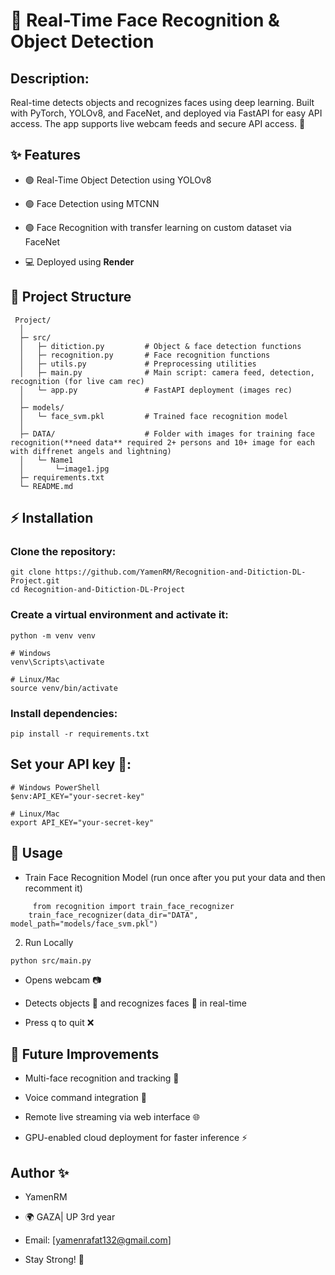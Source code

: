 # 🤖 Real-Time Face Recognition & Object Detection

## Description:
  Real-time  detects objects and recognizes faces using deep learning. Built with PyTorch, YOLOv8, and FaceNet, and deployed via FastAPI for easy API access. The app supports live webcam feeds and secure API access. 🚀

## ✨ Features

 - 🟢 Real-Time Object Detection using YOLOv8

 - 🟢 Face Detection using MTCNN

 - 🟢 Face Recognition with transfer learning on custom dataset via FaceNet

 - 💻 Deployed using **Render** 

## 📁 Project Structure
```
 Project/
  │
  ├─ src/
  │   ├─ ditiction.py         # Object & face detection functions
  │   ├─ recognition.py       # Face recognition functions
  │   ├─ utils.py             # Preprocessing utilities
  │   ├─ main.py              # Main script: camera feed, detection, recognition (for live cam rec)
  │   └─ app.py               # FastAPI deployment (images rec)
  │
  ├─ models/
  │   └─ face_svm.pkl         # Trained face recognition model 
  │
  ├─ DATA/                    # Folder with images for training face recognition(**need data** required 2+ persons and 10+ image for each with diffrenet angels and lightning)
  │   └─ Name1
  │       └─image1.jpg
  ├─ requirements.txt
  └─ README.md
```



## ⚡ Installation

### Clone the repository:
```
git clone https://github.com/YamenRM/Recognition-and-Ditiction-DL-Project.git
cd Recognition-and-Ditiction-DL-Project
```

### Create a virtual environment and activate it:
```
python -m venv venv

# Windows
venv\Scripts\activate

# Linux/Mac
source venv/bin/activate
```

### Install dependencies:
```
pip install -r requirements.txt
```

## Set your API key 🔑:
```
# Windows PowerShell
$env:API_KEY="your-secret-key"

# Linux/Mac
export API_KEY="your-secret-key"
```
## 🏃 Usage
  -  Train Face Recognition Model (run once after you put your data and then recomment it)
```
     from recognition import train_face_recognizer
    train_face_recognizer(data_dir="DATA", model_path="models/face_svm.pkl")
```

2. Run Locally
```
python src/main.py
```


 - Opens webcam 📷

 - Detects objects 🛑 and recognizes faces 🙂 in real-time

 - Press q to quit ❌


## 🚀 Future Improvements

 - Multi-face recognition and tracking 👥

 - Voice command integration 🎤

 - Remote live streaming via web interface 🌐

 - GPU-enabled cloud deployment for faster inference ⚡

## Author ✨

 - YamenRM

 - 🌍 GAZA| UP 3rd year

 - Email: [yamenrafat132@gmail.com]

 - Stay Strong! 💪
